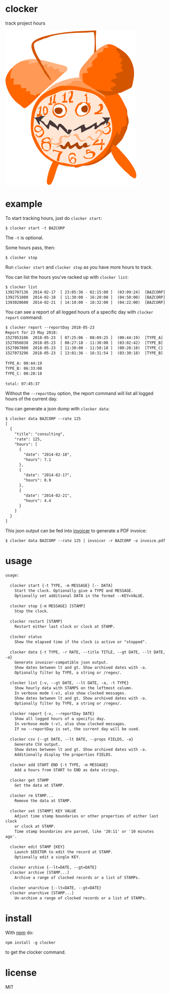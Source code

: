 # clocker

track project hours

![clocker](clocker.png)

# example

To start tracking hours, just do `clocker start`:

```
$ clocker start -t BAZCORP
```

The `-t` is optional.

Some hours pass, then:

```
$ clocker stop
```

Run `clocker start` and `clocker stop` as you have more hours to track.

You can list the hours you've racked up with `clocker list`:

```
$ clocker list
1392707136  2014-02-17  [ 23:05:36 - 02:15:00 ]  (03:09:24)  [BAZCORP]
1392751800  2014-02-18  [ 11:30:00 - 16:20:00 ]  (04:50:00)  [BAZCORP]
1393020600  2014-02-21  [ 14:10:00 - 18:32:00 ]  (04:22:00)  [BAZCORP]
```

You can see a report of all logged hours of a specific day with `clocker report` command:

```
$ clocker report --reportDay 2018-05-23
Report for 23 May 2018:
1527053106  2018-05-23  [ 07:25:06 - 08:09:25 ]  (00:44:19)  [TYPE_A]
1527056838  2018-05-23  [ 08:27:18 - 11:30:00 ]  (03:02:42)  [TYPE_B]
1527067800  2018-05-23  [ 11:30:00 - 11:58:18 ]  (00:28:18)  [TYPE_C]
1527073296  2018-05-23  [ 13:01:36 - 16:31:54 ]  (03:30:18)  [TYPE_B]

TYPE_A: 00:44:19
TYPE_B: 06:33:00
TYPE_C: 00:28:18

total: 07:45:37
```

Without the `--reportDay` option, the report command will list all logged hours of the current day.

You can generate a json dump with `clocker data`:

```
$ clocker data BAZCORP --rate 125
[
  {
    "title": "consulting",
    "rate": 125,
    "hours": [
      {
        "date": "2014-02-18",
        "hours": 7.1
      },
      {
        "date": "2014-02-17",
        "hours": 0.9
      },
      {
        "date": "2014-02-21",
        "hours": 4.4
      }
    ]
  }
]
```

This json output can be fed into [invoicer](https://npmjs.org/package/invoicer)
to generate a PDF invoice:

```
$ clocker data BAZCORP --rate 125 | invoicer -r BAZCORP -o invoice.pdf
```

# usage

```
usage:

  clocker start {-t TYPE, -m MESSAGE} [-- DATA]
    Start the clock. Optionally give a TYPE and MESSAGE.
    Optionally set additional DATA in the format --KEY=VALUE.

  clocker stop {-m MESSAGE} [STAMP]
    Stop the clock.

  clocker restart [STAMP]
    Restart either last clock or clock at STAMP.

  clocker status
    Show the elapsed time if the clock is active or "stopped".

  clocker data {-t TYPE, -r RATE, --title TITLE, --gt DATE, --lt DATE, -a}
    Generate invoicer-compatible json output.
    Show dates between lt and gt. Show archived dates with -a.
    Optionally filter by TYPE, a string or /regex/.

  clocker list {-v, --gt DATE, --lt DATE, -a, -t TYPE}
    Show hourly data with STAMPS on the leftmost column.
    In verbose mode (-v), also show clocked messages.
    Show dates between lt and gt. Show archived dates with -a.
    Optionally filter by TYPE, a string or /regex/.

  clocker report {-v, --reportDay DATE}
    Show all logged hours of a specific day.
    In verbose mode (-v), also show clocked messages.
    If no --reportDay is set, the current day will be used.

  clocker csv {--gt DATE, --lt DATE, --props FIELDS, -a}
    Generate CSV output.
    Show dates between lt and gt. Show archived dates with -a.
    Additionally display the properties FIELDS.

  clocker add START END {-t TYPE, -m MESSAGE}
    Add a hours from START to END as date strings.

  clocker get STAMP
    Get the data at STAMP.

  clocker rm STAMP...
    Remove the data at STAMP.

  clocker set [STAMP] KEY VALUE
    Adjust time stamp boundaries or other properties of either last clock
    or clock at STAMP.
    Time stamp boundaries are parsed, like '20:11' or '10 minutes ago'.

  clocker edit STAMP {KEY}
    Launch $EDITOR to edit the record at STAMP.
    Optionally edit a single KEY.

  clocker archive {--lt=DATE, --gt=DATE}
  clocker archive [STAMP...]
    Archive a range of clocked records or a list of STAMPs.
 
  clocker unarchive {--lt=DATE, --gt=DATE}
  clocker unarchive [STAMP...]
    Un-archive a range of clocked records or a list of STAMPs.
```

# install

With [npm](https://npmjs.org) do:

```
npm install -g clocker
```

to get the clocker command.

# license

MIT
